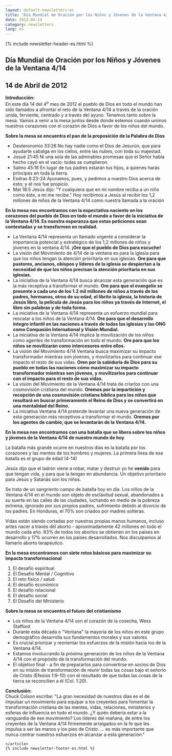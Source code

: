 ```yaml
---
layout: default-newsletters-es
title: "Día Mundial de Oración por los Niños y Jóvenes de la Ventana 4/14"
date: 2012-04-14
category: newsletters
lang: es
---
```

<div id="newsletter">
{% include newsletter-header-es.html %}
	<article>
	    <h1>Día Mundial de Oración por los Niños y Jóvenes de la Ventana 4/14</h1>
		<h2 id="article-date"><time datetime="2012-04-14">14 de Abril de 2012</time></h2>
		<p id="first-paragraph"><strong>Introducción:</strong><br>En este día 14 del 4<sup>o</sup> mes de 2012 el pueblo de Dios en todo el mundo han sido llamados a afrontar el reto de la Ventana 4/14 a través de la oración unida, ferviente, centrado y a través del ayuno. Tenemos tanto sobre la mesa. Vamos a venir a la mesa juntos desde donde estemos cuando unimos nuestros corazones con el corazón de Dios a favor de los niños del mundo.</p>
		<p><strong>Sobre la mesa se ​​encuentra el pan de la proposición de la Palabra de Dios</strong></p>
		<ul>
			<li>Deuteronomio 33:26 No hay nadie como el Dios de Jesurún, que para ayudarte cabalga en los cielos, entre las nubes, con toda su majestad.</li>
			<li>Josué 21:45 Ni una sola de las admirables promesas que el Señor había hecho cayó en el vacío: todas se cumplieron.</li>
			<li>Salmo 45:16 En lugar de tus padres estarán tus hijos, a quienes harás príncipes en toda la tierra.</li>
			<li>Esdras 8:23-24 Ayunamos, pues, y pedimos a nuestro Dios acerca de esto; y él nos fue propicio.</li>
			<li>Mat 18:5 Jesús dijo: "Y cualquiera que en mi nombre reciba a un niño como éste, a mí me recibe." Hoy recibimos a Jesús al recibir los 1,2 millones de niños de la Ventana 4/14 como nuestra llamada a la oración</li>
		</ul>
		<p><strong>En la mesa nos encontramos con la expectativa naciente en los corazones del pueblo de Dios en todo el mundo a favor de la iniciativa de la Ventana 4/14. Es nuestra esperanza que estas peticiones sean contestadas y se transformen en realidad.</strong></p>
		<ul>
			<li>La Ventana 4/14 representa un llamado urgente a considerar la importancia potencial y estratégico de los 1,2 millones de niños y jóvenes en la ventana 4/14. <strong>¡Ore que el pueblo de Dios  para escuche!</strong></li>
			<li>La visión del Movimiento de 4/14 de la ventana es para la iglesia para que los niños tengan la atención prioritaria en sus iglesias. <strong>Ore para que pastores, ancianos, obispos y líderes de la iglesia se despiertan a la necesidad de que los niños precisan la atención prioritaria en sus iglesias.</strong></li>
			<li>La iniciativa de la Ventana 4/14 busca alcanzar esta generación que es la más receptiva a transformar el mundo. <strong>Ore para que el evangelio se presente a cada uno de los 1.2 mil millones de niños a través de los padres, hermanos, otros de su edad, el librito la iglesia, la historia de Jesús libro, la película de Jesús para los niños ya través de Internet, el libro sin palabras y de toda forma.</strong></li>
			<li>La iniciativa de la Ventana 4/14 representa un esfuerzo mundial para rescatar a los niños de la Ventana 4/14. <strong>Ore para que el desarrollo integro infantil en las naciones a través de todas las iglesias y las ONG como Compasión International y Visión Mundial.</strong></li>
			<li>La iniciativa de la Ventana 4/14 implica la movilización de los niños como agentes de transformación en todo el mundo. <strong>Ore para que los niños se movilizarán como intercesores entre ellos.</strong></li>
			<li>La visión del Movimiento 4/14 Ventana busca maximizar su impacto transformador mientras son jóvenes, y movilizarlos para continuar ese impacto el resto de sus vidas. <strong>Oren por la sabiduría de Dios para su pueblo en todas las naciones cómo maximizar su impacto transformador mientras son jóvenes, y movilizarlos para continuar con el impacto para el resto de sus vidas.</strong></li>
			<li>La visión del Movimiento de la Ventana 4/14 trata de criarlos con una cosmovisión cristiana del mundo. <strong>Oremos por la impartición y recepción de una cosmovisión cristiana bíblica para los niños que resultará en buscar  primeramente el Reino de Dios y se convertirá en una mentalidad del Reino.</strong></li>
			<li>La iniciativa Ventana 4/14 pretende levantar una nueva generación de esta generación más receptivos a transformar el mundo. <strong>Oremos por los agentes de cambio,  que se levantarán de  la Ventana 4/14.</strong></li>
		</ul>
		<p><strong>En la mesa nos encontramos con una batalla que se libera sobre los niños y jóvenes de la Ventana 4/14 de nuestro mundo de hoy</strong></p>
		<p>La batalla más grande ocurre en nuestros días es la batalla por los corazones y las mentes de los hombres y mujeres. La primera línea de esa batalla es el grupo de edad (4-14)</p>
		<p>Jesús dijo que el ladrón viene a robar, matar y destruir yo he <strong>venido</strong> para que tengan vida, y para que la tengan en abundancia. Un objetivo prioritario para Jesús y Satanás son los niños.</p>
		<p>Se trata de un sangriento campo de batalla hoy en día. Los niños de la Ventana 4/14 en el mundo son objeto de esclavitud sexual, abandonados a su suerte en las calles de las ciudades, luchando en medio de la pobreza extrema, ignorado por sus propios padres, sufrimiento debido al divorcio de los padres. En Honduras, el 70% son criados por madres solteras.</p>
		<p>Vidas están siendo cortadas por nuestras propias manos humanos, incluso antes nacer a través del aborto - aproximadamente 42 millones en todo el mundo cada año. 83% de todos los abortos se obtienen en los países en desarrollo y 17% ocurren en los países desarrollados. Nos disculpamos al llamarlo aborto terapéutico.</p>
		<p><strong>En la mesa encontramos con siete retos básicos para maximizar su impacto transformacional</strong></p>
		<ol>
			<li>El desafío espiritual</li>
			<li>El Desafío Mental / Cognitivo</li>
			<li>El reto físico / salud</li>
			<li>El desafío económico</li>
			<li>El desafío relacional</li>
			<li>El desafío social</li>
			<li>El Desafío del Ministerio</li>
		</ol>
		<p><strong>Sobre la mesa se ​​encuentra el futuro del cristianismo</strong></p>
		<ul>
			<li>Los niños de la Ventana 4/14 son el corazón de la cosecha, Wess Stafford</li>
			<li>Durante esta década o "Ventana" la mayoría de los niños en este grupo demográfico desarrolla sus fundamentos morales y sus valores</li>
			<li>Es crucial priorizar y reorientar los esfuerzos de la misión hacia los de la Ventana 4/14.</li>
			<li>Estamos involucrando la próxima generación de los niños de la Ventana 4/14 con el propósito de la transformación del mundo.</li>
			<li>El objetivo final - a fin de prepararlos para convertirse en socios de Dios en su misión de transformación de reunir todas las cosas bajo el señorío de Cristo (Efesios 1:9-10) con el resultado de que todas las cosas de la tierra se reconcilien a él (Col. 1:20).</li>
		</ul>
		<p><strong>Conclusión:</strong><br>
		Chuck Colson escribe: "La gran necesidad de nuestros días es el de impulsar un movimiento para equipar a los creyentes para fomentar la transformación cristiana de las mentes, vidas, relaciones, ministerios y esferas de influencia en todo el mundo. ¿Y quién debería estar a la vanguardia de ese movimiento? Los líderes del mañana, de entre los creyentes de la Ventana 4/14  firmemente arraigados en la fe que les impulsa a ser las manos y los pies de Cristo. ... es más importante que nunca centrar nuestros esfuerzos en alcanzar a esta generación."</p>

	</article>
	{% include newsletter-footer-es.html %}
</div>

